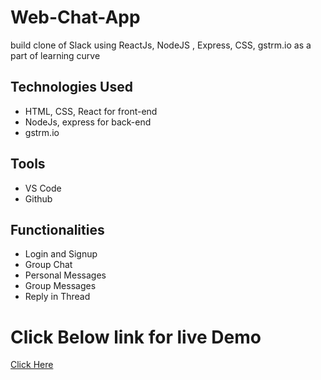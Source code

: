 # Web-Chat-App
build clone of Slack using ReactJs, NodeJS , Express,  CSS,  gstrm.io as a part of learning curve

## Technologies Used
* HTML, CSS, React for front-end
* NodeJs, express for back-end
* gstrm.io 

## Tools 
* VS Code
* Github

## Functionalities
* Login and Signup
* Group Chat
* Personal Messages
* Group Messages
* Reply in Thread

# Click Below link for live Demo
 <a href = "https://slack-clone-gstrm.netlify.app/">     Click Here  </a>
